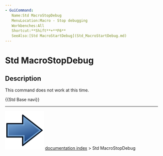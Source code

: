 ```yaml
---
- GuiCommand:
   Name:Std MacroStopDebug
   MenuLocation:Macro - Stop debugging
   Workbenches:All
   Shortcut:**Shift**+**F6**
   SeeAlso:[Std MacroStartDebug](Std_MacroStartDebug.md)
---
```


# Std MacroStopDebug

## Description

This command does not work at this time.




 {{Std Base navi}}



---
![](images/Button_right.svg) [documentation index](../README.md) > Std MacroStopDebug
